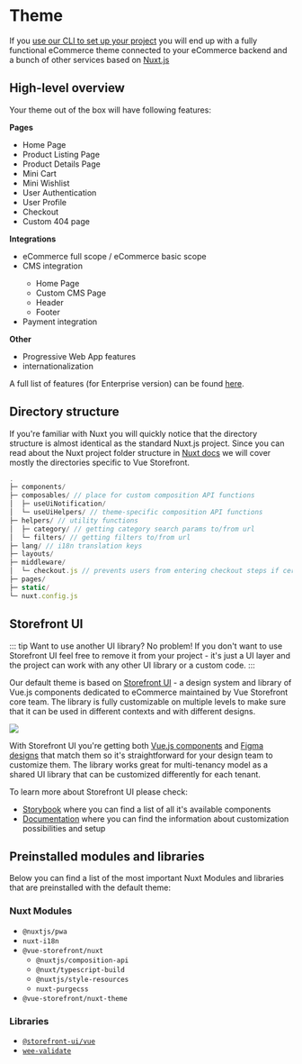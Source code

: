 # Theme

If you [use our CLI to set up your project](./general/getting-started) you will end up with a fully functional eCommerce theme connected to your eCommerce backend and a bunch of other services based on [Nuxt.js](https://nuxtjs.org/)

## High-level overview

Your theme out of the box will have following features:

**Pages**
- Home Page
- Product Listing Page
- Product Details Page
- Mini Cart
- Mini Wishlist <Badge text="Enterprise" type="info" />
- User Authentication
- User Profile <Badge text="Enterprise" type="info" />
- Checkout
- Custom 404 page

**Integrations**
- eCommerce full scope <Badge text="Enterprise" type="info" /> / eCommerce basic scope
- CMS integration <Badge text="Enterprise" type="info" />
  - Home Page
  - Custom CMS Page
  - Header
  - Footer
- Payment integration <Badge text="Enterprise" type="info" />

**Other**
- Progressive Web App features
- internationalization

A full list of features (for Enterprise version) can be found [here](/enterprise/feature-list.html).

## Directory structure

If you're familiar with Nuxt you will quickly notice that the directory structure is almost identical as the standard Nuxt.js project. Since you can read about the Nuxt project folder structure in [Nuxt docs](https://nuxtjs.org/docs/2.x/get-started/directory-structure) we will cover mostly the directories specific to Vue Storefront.

```js
.
├─ components/
├─ composables/ // place for custom composition API functions
│  ├─ useUiNotification/
│  └─ useUiHelpers/ // theme-specific composition API functions
├─ helpers/ // utility functions
│  ├─ category/ // getting category search params to/from url 
│  └─ filters/ // getting filters to/from url 
├─ lang/ // i18n translation keys
├─ layouts/
├─ middleware/
│  └─ checkout.js // prevents users from entering checkout steps if certain information is missing
├─ pages/
├─ static/
└─ nuxt.config.js
```


## Storefront UI

::: tip Want to use another UI library? No problem!
If you don't want to use Storefront UI feel free to remove it from your project - it's just a UI layer and the project can work with any other UI library or a custom code.
:::

Our default theme is based on [Storefront UI](http://storefrontui.io/) - a design system and library of Vue.js components dedicated to eCommerce maintained by Vue Storefront core team. The library is fully customizable on multiple levels to make sure that it can be used in different contexts and with different designs. 

<img src="https://camo.githubusercontent.com/5e44d945fe332e31a78af2f8345cdb3aae2de666aa3619ca81f67da7ff2187f8/68747470733a2f2f692e6962622e636f2f37534b627a354b2f3132333435372e706e67" />

With Storefront UI you're getting both [Vue.js components]((https://storybook.storefrontui.io/)) and [Figma designs](figma.com/file/N0Ct95cSAoODNv7zYS01ng/Storefront-UI-%7C-Design-System?node-id=0%3A1) that match them so it's straightforward for your design team to customize them. The library works great for multi-tenancy model as a shared UI library that can be customized differently for each tenant.

To learn more about Storefront UI please check:
- [Storybook](https://storybook.storefrontui.io/) where you can find a list of all it's available components
- [Documentation](https://docs.storefrontui.io/) where you can find the information about customization possibilities and setup

## Preinstalled modules and libraries

Below you can find a list of the most important Nuxt Modules and libraries that are preinstalled with the default theme:
<!-- todo make proper docs for vsf modules and move their submodules to these docs-->
### Nuxt Modules

- `@nuxtjs/pwa`
- `nuxt-i18n`
- `@vue-storefront/nuxt`
  - `@nuxtjs/composition-api`
  - `@nuxt/typescript-build`
  - `@nuxtjs/style-resources`
  - `nuxt-purgecss`
- `@vue-storefront/nuxt-theme`

### Libraries
- [`@storefront-ui/vue`](https://storefrontui.io)
- [`wee-validate`](https://vee-validate.logaretm.com/v3)
